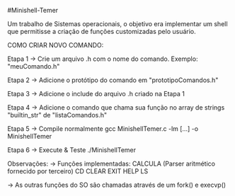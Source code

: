 #Minishell-Temer

Um trabalho de Sistemas operacionais, o objetivo era implementar um shell que permitisse a criação de funções customizadas pelo usuário.

COMO CRIAR NOVO COMANDO:

Etapa 1 -> Crie um arquivo .h com o nome do comando. Exemplo:
"meuComando.h"

Etapa 2 -> Adicione o protótipo do comando em "prototipoComandos.h"

Etapa 3 -> Adicione o include do arquivo .h criado na Etapa 1

Etapa 4 -> Adicione o comando que chama sua função no array de strings "builtin_str" de "listaComandos.h"

Etapa 5 -> Compile normalmente
gcc MinishellTemer.c -lm [...] -o MinishellTemer

Etapa 6 -> Execute & Teste
./MinishellTemer

Observações:
-> Funções implementadas:
	CALCULA (Parser aritmético fornecido por terceiro)
	CD
	CLEAR
	EXIT
	HELP
	LS

-> As outras funções do SO são chamadas através de um fork() e execvp()
